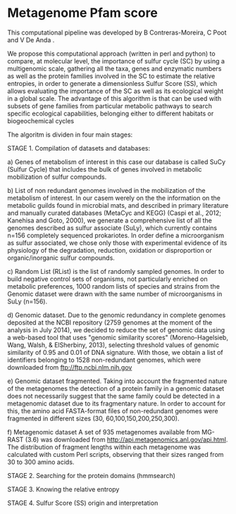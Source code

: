 # Metagenome Pfam score

This computational pipeline was developed by B Contreras-Moreira, C Poot and V De Anda .  

We propose this computational approach (written  in perl and python) to compare, at molecular level, the importance of sulfur cycle (SC) by using a multigenomic scale, gathering all the taxa, genes and enzymatic numbers as well as the protein families involved in the SC to estimate the relative entropies, in order to generate a dimensionless Sulfur Score (SS), which allows evaluating the importance of the SC as well as its ecological weight in a global scale. The advantage of this algorithm is that can be used with subsets of gene families from particular metabolic pathways to search specific ecological capabilities, belonging either to different habitats or biogeochemical cycles


The algoritm is dividen in four main stages:

STAGE 1. Compilation of datasets and databases:

a) Genes of metabolism of interest in this case our database is called SuCy  (Sulfur Cycle) that includes the bulk of genes involved in metabolic mobilization of sulfur compounds. 

b) List of non redundant  genomes involved in the mobilization of the metabolism of interest. In our casem werely on the the information on the  metabolic guilds found in microbial mats, and described in primary literature and manually curated databases (MetaCyc and KEGG)  (Caspi et al., 2012; Kanehisa and Goto, 2000), we generate a comprehensive list of all the genomes described as sulfur associate (SuLy), which currently contains n=156 completely sequenced prokariotes. In order define a microorganism as sulfur associated, we chose only those with experimental evidence of its physiology of the degradation, reduction, oxidation or disproportion or organic/inorganic sulfur compounds.

c) Random List (RList) is the list of randomly sampled genomes. In order to build negative control sets of organisms, not particularly enriched on metabolic preferences, 1000 random lists of species and strains from the Genomic dataset were drawn with the same number of microorganisms in SuLy (n=156).

d) Genomic dataset.  Due to the genomic redundancy in complete genomes deposited at the NCBI repository (2759 genomes at the moment of the analysis in July 2014), we decided to reduce the set of genomic data using a web-based tool that uses "genomic similarity scores" (Moreno-Hagelsieb, Wang, Walsh, & ElSherbiny, 2013), selecting threshold values of genomic similarity of 0.95 and 0.01 of DNA signature. With those, we obtain a list of identifiers belonging to 1528 non-redundant genomes, which were downloaded from ftp://ftp.ncbi.nlm.nih.gov 


e) Genomic dataset fragmented. Taking into account the fragmented nature of the metagenomes  the detection of a protein family in a genomic dataset does not necessarily suggest that the same family could be detected in a metagenomic dataset due to its fragmentary nature. In order to account for this, the amino acid FASTA-format files of non-redundant genomes were fragmented in different sizes (30, 60,100,150,200,250,300).

f) Metagenomic dataset  A set of 935 metagenomes available from MG-RAST (3.6) was downloaded from http://api.metagenomics.anl.gov/api.html. The distribution of fragment lengths within each metagenome was calculated with custom Perl scripts, observing that their sizes ranged from 30 to 300 amino acids. 



STAGE 2. Searching for the protein domains (hmmsearch) 

STAGE 3. Knowing the relative entropy

STAGE 4. Sulfur Score (SS) origin and interpretation



